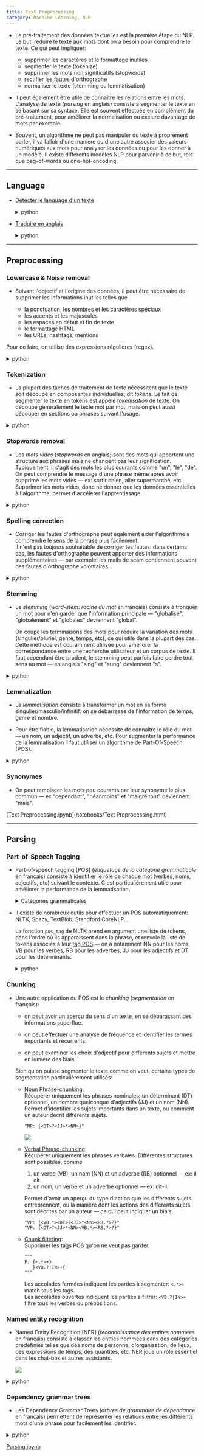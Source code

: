 ```yaml
---
title: Text Preprocessing
category: Machine Learning, NLP
---
```


* Le pré-traitement des données textuelles est la première étape du NLP.  
  Le but: réduire le texte aux mots dont on a besoin pour comprendre le texte. Ce qui peut impliquer:

  * supprimer les caractères et le formattage inutiles
  * segmenter le texte (tokenize)
  * supprimer les mots non significatifs (stopwords)
  * rectifier les fautes d'orthographe
  * normaliser le texte (stemming ou lemmatisation)

* Il peut également être utile de connaître les relations entre les mots. L'analyse de texte (*parsing* en anglais) consiste à segmenter le texte en se basant sur sa syntaxe. Elle est souvent effectuée en complément du pré-traitement, pour améliorer la normalisation ou exclure davantage de mots par exemple.

* Souvent, un algorithme ne peut pas manipuler du texte à proprement parler, il va falloir d'une manière ou d'une autre associer des valeurs numériques aux mots pour analyser les données ou pour les donner à un modèle. Il existe différents modèles NLP pour parvenir à ce but, tels que bag-of-words ou one-hot-encoding.

---

## Language

* <ins>Détecter le language d'un texte</ins>

  <details>
  <summary>python</summary>

  <pre lang="python">
  !git clone https://github.com/facebookresearch/fastText.git
  !cd fastText && pip install .
  !wget -O lid.176.bin https://dl.fbaipublicfiles.com/fasttext/supervised-models/lid.176.bin

  import fasttext
  model = fasttext.load_model('lid.176.bin')

  model.predict('Wer wartet mit Besonnenheit Der Wird belohnt zur rechten Zeit')
  # (('__label__de',), array([0.97632647]))

  model.predict('恋とか愛とかそーいうの')
  # (('__label__ja',), array([0.9283309]))
  </pre>

  <pre lang="python">
  # Nom du language à partir de son code ISO
  from pycountry import languages

  languages.get(alpha_2='eo').name
  # 'Esperanto'
  </pre>
  </details>

* <ins>Traduire en anglais</ins>

  <details>
  <summary>python</summary>

  <pre lang="python">
  !pip install googletrans

  from googletrans import Translator
  translator = Translator()

  # 私以外私じゃないの - Gesu No Kiwami Otome
  txt = '私以外私じゃないの\n\n冴えない顔で泣いちゃった夜を重ねて\n絶え間のない暮らしを今日も重ねた\n良くなりそうな明日に期待する度に\n何度も今日を鏡台の裏に隠した\n映る私は何回も瞬きしては\n変わる心に簡単に動揺したわ\nだけど意外と目を瞑った瞬間に\n悪くないなって思いながら明日を悟ったんだ\n\n私以外私じゃないの\n当たり前だけどね\nだから報われない気持ちも整理して\n生きていたいの 普通でしょう?\n\n殻を破った気になってる 誰かの声がしたけど\n殻にこもったはずだった 私はもうそこにはいない\n私になってみてよ ねえ 私になってみたいんでしょ?\n声にならない言葉で 自分が煙に巻かれた\n\n恥ずかしくて言えないけど\n私にしか守れないものを\n身を削って紡いだら\n案外さ 悪くないかもよ私以外私じゃないの\n当たり前だけどね\nだから報われない気持ちも整理して\n生きていたいと思うのよ\n\n私以外私じゃないの\n誰も替われないわ\n今日を取り出して逃げないようにして\n明日に投げ込んで目を開けたんだ\n\n私以外私じゃないの\nどうやらあなたもそう\n誰も替われないってことみたいね\n背を向けて言い合った\n\nだから私はもう怖くないんだ\n夜更け過ぎを待つわ\n今日も報われない気持ちを整理して\n生きてたいって思うの 息を吸い込んだ'

  print(translator.translate(txt, src='auto', dest='en').text)
  </pre>
  </details>

---

## Preprocessing

### Lowercase & Noise removal

* Suivant l'objectif et l'origine des données, il peut être nécessaire de supprimer les informations inutiles telles que

  * la ponctuation, les nombres et les caractères spéciaux
  * les accents et les majuscules
  * les espaces en début et fin de texte
  * le formattage HTML
  * les URLs, hashtags, mentions

Pour ce faire, on utilise des expressions régulières (regex).

<details>
<summary>python</summary>

<pre lang="python">
import re

def cleanup(txt):
    txt = re.sub('@\w+',' ', txt)             # remove @mentions
    txt = re.sub('\w+:\/\/\S+', ' ', txt)     # remove link://...
    txt = re.sub('[^0-9a-zA-Z \t]', ' ', txt) # remove punctuation
    return txt.strip().lower()

cleanup('@Craig_Spur @kev_g1 @davspurs You think people are gonna go out an exercise when we tell them 17m die globally a year through crap lifestyles?')
# you think people are gonna go out an exercise when we tell them 17m die globally a year through crap lifestyles
</pre>
</details>

### Tokenization

* La plupart des tâches de traitement de texte nécessitent que le texte soit découpé en composantes individuelles, dit *tokens*. Le fait de segmenter le texte en tokens est appelé *tokenisation* de texte. On découpe généralement le texte mot par mot, mais on peut aussi découper en sections ou phrases suivant l'usage.

<details>
<summary>python</summary>

<pre lang="python">
from nltk.tokenize import word_tokenize, sent_tokenize

txt = 'An electrocardiogram is used to record the electrical conduction through a person\'s heart. The readings can be used to diagnose cardiac arrhythmias.'

# Split on spaces
print(txt.split(' '))
'''
['An', 'electrocardiogram', 'is', 'used', 'to', 'record', 'the', 'electrical', 'conduction', 'through', 'a', "person's", 'heart.', 'The', 'readings', 'can', 'be', 'used', 'to', 'diagnose', 'cardiac', 'arrhythmias.']
'''

# Split on words
print(word_tokenize(txt))
'''
['An', 'electrocardiogram', 'is', 'used', 'to', 'record', 'the', 'electrical', 'conduction', 'through', 'a', 'person', "'s", 'heart', '.', 'The', 'readings', 'can', 'be', 'used', 'to', 'diagnose', 'cardiac', 'arrhythmias', '.']
'''

# Split on sentences
print(sent_tokenize(txt))
'''
["An electrocardiogram is used to record the electrical conduction through a person's heart.", 'The readings can be used to diagnose cardiac arrhythmias.']
'''
</pre>
</details>

### Stopwords removal

* Les *mots vides* (*stopwords* en anglais) sont des mots qui apportent une structure aux phrases mais ne changent pas leur signification. Typiquement, il s'agit des mots les plus courants comme "un", "le", "de". On peut comprendre le message d'une phrase même après avoir supprimé les mots vides — ex: sortir chien, aller supermarché, etc. Supprimer les mots vides, donc ne donner que les données essentielles à l'algorithme, permet d'accélerer l'apprentissage.

<details>
<summary>python</summary>

<pre lang="python">
from nltk.corpus import stopwords 
stopwords_eng = set(stopwords.words('english')) 

txt = "NBC was founded in 1926 making it the oldest major broadcast network in the USA"

" ".join([w for w in word_tokenize(txt)
            if w not in stopwords_eng])
# 'NBC founded 1926 making oldest major broadcast network USA'
</pre>

<pre lang="python">
from nltk.corpus import stopwords

# Liste des languages supportées
print(stopwords.fileids())
'''
[
  'arabic',
  'azerbaijani',
  'danish', 'dutch',
  'english',
  'finnish',
  'french',
  'german',
  'greek',
  'hungarian',
  'indonesian',
  'italian',
  'kazakh',
  'nepali',
  'norwegian',
  'portuguese',
  'romanian',
  'russian',
  'slovene',
  'spanish',
  'swedish',
  'tajik',
  'turkish'
]
'''
</pre>
</details>

### Spelling correction

* Corriger les fautes d'orthographe peut également aider l'algorithme à comprendre le sens de la phrase plus facilement.  
  Il n'est pas toujours souhaitable de corriger les fautes: dans certains cas, les fautes d'orthographe peuvent apporter des informations supplémentaires — par exemple: les mails de scam contiennent souvent des fautes d'orthographe volontaires.

<details>
<summary>python</summary>

<pre lang="python">
from spellchecker import SpellChecker

txt = 'The qiuck brown fox jmps over the lazy dog'

spell = SpellChecker()
" ".join([spell.correction(w)
            for w in word_tokenize(txt)])
# 'The quick brown fox mps over the lazy dog'
</pre>
</details>

### Stemming

* Le *stemming* (*word-stem*: *racine du mot* en français) consiste à tronquer un mot pour n'en garder que l'information principale — "globalisé", "globalement" et "globales" deviennent "global".

  On coupe les terminaisons des mots pour réduire la variation des mots (singulier/pluriel, genre, temps, etc), ce qui utile dans la plupart des cas. Cette méthode est couramment utilisée pour améliorer la correspondance entre une recherche utilisateur et un corpus de texte. Il faut cependant être prudent, le stemming peut parfois faire perdre tout sens au mot — en anglais "sing" et "sung" deviennent "s".

<details>
<summary>python</summary>

<pre lang="python">
from nltk.stem import PorterStemmer

txt = "NBC was founded in 1926 making it the oldest major broadcast network in the USA"

stemmer = PorterStemmer()
" ".join([stemmer.stem(w)
            for w in word_tokenize(txt)])
# 'nbc wa found in 1926 make it the oldest major broadcast network in the usa'
</pre>
</details>

### Lemmatization

* La *lemmatisation* consiste à transformer un mot en sa forme singulier/masculin/infinitif: on se débarrasse  de l'information de temps, genre et nombre.

* Pour être fiable, la lemmatisation nécessite de connaître le rôle du mot — un nom, un adjectif, un adverbe, etc. Pour augmenter la performance de la lemmatisation il faut utiliser un algorithme de Part-Of-Speech (POS).

<details>
<summary>python</summary>

<pre lang="python">
# Lemmatisation nominale
from nltk.stem import WordNetLemmatizer

txt = "NBC was founded in 1926 making it the oldest major broadcast network in the USA"

lemmatizer = WordNetLemmatizer()
" ".join([lemmatizer.lemmatize(w)
            for w in word_tokenize(txt)])
# 'NBC wa founded in 1926 making it the oldest major broadcast network in the USA'
</pre>

<pre lang="python">
# Lemmatisation avec Part-Of-Speech tags
from nltk import pos_tag

treebank_wordnet_pos = {
    'J': 'a', # adjective
    'V': 'v', # verb
    'N': 'n', # noun
    'R': 'r', # adverb
}
def get_wordnet_pos(treebank_pos, default='n'):
    return treebank_wordnet_pos.get(treebank_pos[0], default)

" ".join([lemmatizer.lemmatize(w[0], get_wordnet_pos(w[1]))
            for w in pos_tag(word_tokenize(txt))])
# 'NBC be found in 1926 make it the old major broadcast network in the USA'
</pre>

<pre lang="python">
# Lemmatization d'autres langues qu'anglais
# https://spacy.io/models/de

!pip install spacy
!python -m spacy download de_core_news_md

import spacy
lemmatizer_de = spacy.load('de_core_news_md')

[(x.lemma_, x.pos_) for x in lemmatizer_de("Leid")]
# [('Leid', 'NOUN')]
</pre>
</details>

### Synonymes

* On peut remplacer les mots peu courants par leur synonyme le plus commun — ex "cependant", "néanmoins" et "malgré tout" deviennent "mais".

[Text Preprocessing.ipynb](notebooks/Text Preprocessing.html)

---

## Parsing

### Part-of-Speech Tagging

* Part-of-speech tagging [POS] (*étiquetage de la catégorie grammaticale* en français) consiste à identifier le rôle de chaque mot (verbes, noms, adjectifs, etc) suivant le contexte. C'est particulièrement utile pour améliorer la performance de la lemmatisation.

  <details>
  <summary>Catégories grammaticales</summary>

  * <ins>Nom</ins>:  
    désigne une personne/endroit (nom propre) ou une chose (nom commun).  
    Ex: France, Napoléon

  * <ins>Pronom</ins>:  
    utilisé pour remplacer un nom  
    Ex: il, lui

  * <ins>Déterminant</ins>:  
    précise le genre et le nombre d'un mot  
    Ex: un, le, ta, quelques

  * <ins>Verbe</ins>:  
    exprime une action ou un état  
    Ex: étudier, être, avoir

  * <ins>Adjectif</ins>:  
    modifie ou décrit un nom/pronom  
    Ex: nouveau, bleu

  * <ins>Adverbe</ins>:  
    modifie ou décrit un verbe, adjectif ou un autre adverbe  
    Ex: tout de suite, vivement

  * <ins>Préposition</ins>:  
    exprime une relation spatialle ou temporelle  
    Ex: sur, vers

  * <ins>Conjonction</ins>:  
    relie des mots ou phrases  
    Ex: mais, et

  * <ins>Interjection</ins>:  
    exprime une émotion  
    Ex: wow, aïe

  [9 parts of speech](https://s3.amazonaws.com/codecademy-content/courses/nlp-regex-parsing/nlp_regex_parsing_part_of_speech_table.pdf)  
  [upenn_tagset tags examples](https://stackoverflow.com/a/38264311)
  </details>

* Il existe de nombreux outils pour effectuer un POS automatiquement: NLTK, Spacy, TextBlob, Standford CoreNLP...  

  La fonction `pos_tag` de NLTK prend en argument une liste de tokens, dans l'ordre où ils apparaissent dans la phrase, et renvoie la liste de tokens associés à leur [tag POS](https://www.ling.upenn.edu/courses/Fall_2003/ling001/penn_treebank_pos.html) — on a notamment NN pour les noms, VB pour les verbes, RB pour les adverbes, JJ pour les adjectifs et DT pour les déterminants.

  <details>
  <summary>python</summary>

  <pre lang="python">
  from nltk.tokenize import word_tokenize
  from nltk import pos_tag

  txt = "NBC was founded in 1926 making it the oldest major broadcast network in the USA"
  pos_tag(word_tokenize(txt))

  '''
  [('NBC', 'NNP'),
   ('was', 'VBD'),
   ('founded', 'VBN'),
   ('in', 'IN'),
   ('1926', 'CD'),
   ('making', 'VBG'),
   ('it', 'PRP'),
   ('the', 'DT'),
   ('oldest', 'JJS'),
   ('major', 'JJ'),
   ('broadcast', 'NN'),
   ('network', 'NN'),
   ('in', 'IN'),
   ('the', 'DT'),
   ('USA', 'NNP')]
  '''
  </pre>

  <pre lang="python">
  from nltk.corpus import wordnet
  from collections import Counter

  def get_part_of_speech(word):
      '''
      Get the most probable part-of-speech
      for a word without any context (not in a sentence)
      '''

      # wordnet.synsets() is a function to get a set of synonyms for a word
      # The returned synonyms come with their part of speech.
      probable_part_of_speech = wordnet.synsets(word)

      # keep a count of the number of synonyms that fall into each part of speech
      pos_counts = Counter()

      pos_counts["n"] = len(  [ item for item in probable_part_of_speech if item.pos()=="n"]  )
      pos_counts["v"] = len(  [ item for item in probable_part_of_speech if item.pos()=="v"]  )
      pos_counts["a"] = len(  [ item for item in probable_part_of_speech if item.pos()=="a"]  )
      pos_counts["r"] = len(  [ item for item in probable_part_of_speech if item.pos()=="r"]  )

      # find and return the most likely part of speech
      most_likely_part_of_speech = pos_counts.most_common(1)[0][0]
      return most_likely_part_of_speech

  tokenized = ["How", "old", "is", "the", "country", "Indonesia"]
  [(token, get_part_of_speech(token)) for token in tokenized]

  '''
  [('How', 'n'),
   ('old', 'a'),
   ('is', 'v'),
   ('the', 'n'),
   ('country', 'n'),
   ('Indonesia', 'n')]
  '''
  </pre>
  </details>

### Chunking

* Une autre application du POS est le *chunking* (*segmentation* en français):

  * on peut avoir un aperçu du sens d'un texte, en se débarassant des informations superflue.

  * on peut effectuer une analyse de fréquence et identifier les termes importants et récurrents.

  * on peut examiner les choix d'adjectif pour différents sujets et mettre en lumière des biais.

  Bien qu'on puisse segmenter le texte comme on veut, certains types de segmentation particulièrement utilisés:

  * <ins>Noun Phrase-chunking</ins>:  
    Récupérer uniquement les phrases nominales: un déterminant (DT) optionnel, un nombre quelconque d'adjectifs (JJ) et un nom (NN). Permet d'identifier les sujets importants dans un texte, ou comment un auteur décrit différents sujets.

    ```
    "NP: {<DT>?<JJ>*<NN>}"
    ```

    ![](https://i.imgur.com/GXLUlFv.jpg)

  * <ins>Verbal Phrase-chunking</ins>:  
    Récupérer uniquement les phrases verbales. Différentes structures sont possibles, comme

    1. un verbe (VB), un nom (NN) et un adverbe (RB) optionnel — ex: il dit.
    2. un nom, un verbe et un adverbe optionnel — ex: dit-il.

    Permet d'avoir un aperçu du type d'action que les différents sujets entreprennent, ou la manière dont les actions des différents sujets sont décrites par un auteur — ce qui peut indiquer un biais.

    ```
    "VP: {<VB.*><DT>?<JJ>*<NN><RB.?>?}"
    "VP: {<DT>?<JJ>*<NN><VB.*><RB.?>?}"
    ```

  * <ins>Chunk filtering</ins>:  
    Supprimer les tags POS qu'on ne veut pas garder.

    ```
    """
    F: {<.*>+}
       }<VB.?|IN>+{
    """
    ```

    Les accolades fermées indiquent les parties à segmenter: `<.*>+` match tous les tags.  
    Les accolades ouvertes indiquent les parties à filtrer: `<VB.?|IN>+` filtre tous les verbes ou prépositions.

### Named entity recognition

* Named Entity Recognition [NER] (*reconnaissance des entités nommées* en français) consiste à classer les enttiés nommées dans des catégories prédéfinies telles que des noms de personne, d'organisation, de lieux, des expressions de temps, des quantités, etc. NER joue un rôle essentiel dans les chat-box et autres assistants.

  ![](https://i.imgur.com/spw0kxF.jpg)

<details>
<summary>python</summary>

<pre lang="python">
from nltk import ne_chunk

res = ne_chunk(tokens_pos, binary=False)
res
</pre>

<pre lang="python">
import spacy
nlp = spacy.load('en_core_web_sm')
doc = nlp(txt)

for ent in doc.ents:
    print(ent.text, ent.label_)
</pre>
</details>

### Dependency grammar trees

* Les Dependency Grammar Trees (*arbres de grammaire de dépendance* en français) permettent de représenter les relations entre les différents mots d'une phrase pour facilement les identifier.

<details>
<summary>python</summary>

<pre lang="python">
# Named entity recognition
import spacy
nlp = spacy.load('en_core_web_sm')
doc = nlp(txt)

# Dependency grammar tree
from nltk import Tree

def to_nltk_tree(node):
    if node.n_lefts + node.n_rights > 0:
        parsed_child_nodes = [to_nltk_tree(child) for child in node.children]
        return Tree(node.orth_, parsed_child_nodes)
    else:
        return node.orth_

for sent in doc.sents:
    to_nltk_tree(sent.root).pretty_print()

'''
      is
  ____|_________
 |    |      sentence
 |    |    _____|_______
 |    |   |           simple
 |    |   |             |
This  !   a           fairly
'''
</pre>
</details>

[Parsing.ipynb](notebooks/Parsing.html)